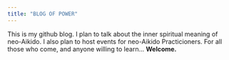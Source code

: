 ```yaml
---
title: "BLOG OF POWER"
---
```


This is my github blog. I plan to talk about the inner spiritual meaning of neo-Aikido. I also plan to host events for neo-Aikido Practicioners. For all those who come, and anyone willing to learn...
__Welcome.__
